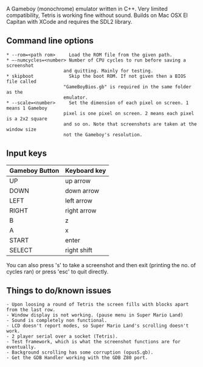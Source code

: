 A Gameboy (monochrome) emulator written in C++. Very limited compatibility,
Tetris is working fine without sound. Builds on Mac OSX El Capitan with XCode and 
requires the SDL2 library. 

Command line options
--------------------
    * --rom=<path rom>     Load the ROM file from the given path.
    * —-numcycles=<number> Number of CPU cycles to run before saving a screenshot
                         and quitting. Mainly for testing.
    * skipboot             Skip the boot ROM. If not given then a BIOS file called
                         "GameBoyBios.gb" is required in the same folder as the
                         emulator.
    * --scale=<number>     Set the dimension of each pixel on screen. 1 means 1 Gameboy
                         pixel is one pixel on screen. 2 means each pixel is a 2x2 square
                         and so on. Note that screenshots are taken at the window size
                         not the Gameboy's resolution.

Input keys
----------

|Gameboy Button | Keyboard key|
|---------------|-------------|
|UP             |up arrow     |
|DOWN           |down arrow   |
|LEFT           |left arrow   |
|RIGHT          |right arrow  |
|B              |z            |
|A              |x            |
|START          |enter        |
|SELECT         |right shift  |

You can also press 's' to take a screenshot and then exit (printing the no. of cycles ran) or
press 'esc' to quit directly.

Things to do/known issues
-------------------------
    - Upon loosing a round of Tetris the screen fills with blocks apart from the last row.
    - Window display is not working. (pause menu in Super Mario Land)
    - Sound is completely non functional.
    - LCD doesn't report modes, so Super Mario Land's scrolling doesn't work.
    - 2 player serial over a socket (Tetris).
    - Test framework, which is what the screenshot functions are for eventually.
    - Background scrolling has some corruption (opus5.gb).
    - Get the GDB Handler working with the GDB Z80 port.